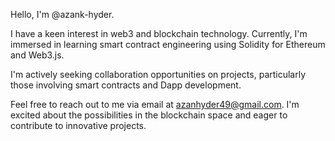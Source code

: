 
Hello, I'm @azank-hyder.

I have a keen interest in web3 and blockchain technology. Currently, I'm immersed in learning smart contract engineering using Solidity for Ethereum and Web3.js.

I'm actively seeking collaboration opportunities on projects, particularly those involving smart contracts and Dapp development.

Feel free to reach out to me via email at azanhyder49@gmail.com. I'm excited about the possibilities in the blockchain space and eager to contribute to innovative projects.

<!---
azank-hyder/azank-hyder is a ✨ special ✨ repository because its `README.md` (this file) appears on your GitHub profile.
You can click the Preview link to take a look at your changes.
--->
